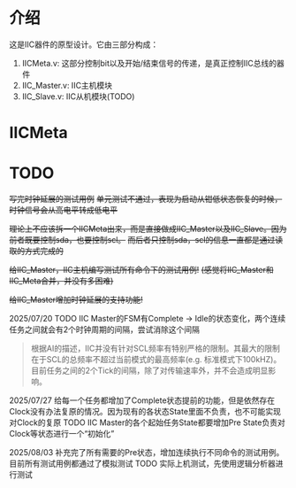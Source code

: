 # 介绍
这是IIC器件的原型设计。它由三部分构成：
1. IICMeta.v: 这部分控制bit以及开始/结束信号的传递，是真正控制IIC总线的器件
2. IIC_Master.v: IIC主机模块
3. IIC_Slave.v: IIC从机模块(TODO)

# IICMeta


# TODO
~~写完时钟延展的测试用例~~
~~单元测试不通过，表现为启动从钳低状态恢复的时候，时钟信号会从高电平转成低电平~~

~~理论上不应该拆一个IICMeta出来，而是直接做成IIC_Master以及IIC_Slave。因为前者既要控制sda，也要控制scl。~~
~~而后者只控制sda，scl的信息一直都是通过读取的方式完成的~~

~~给IIC_Master，IIC主机编写测试所有命令下的测试用例!~~
~~(感觉将IIC_Master和IIC_Meta合并，并没有多困难)~~

~~给IIC_Master增加时钟延展的支持功能!~~

2025/07/20
TODO
IIC Master的FSM有Complete -> Idle的状态变化，两个连续任务之间就会有2个时钟周期的间隔，尝试消除这个间隔
> 根据AI的描述，IIC并没有针对SCL频率有特别严格的限制。其最大的限制在于SCL的总频率不超过当前模式的最高频率(e.g. 标准模式下100kHZ)。
> 目前任务之间的2个Tick的间隔，除了对传输速率外，并不会造成明显影响。

2025/07/27
给每一个任务都增加了Complete状态提前的功能，但是依然存在Clock没有办法复原的情况。因为现有的各状态State里面不负责，也不可能实现对Clock的复原
TODO
IIC Master的各个起始任务State都要增加Pre State负责对Clock等状态进行一个“初始化”

2025/08/03
补充完了所有需要的Pre状态，增加连续执行不同命令的测试用例。目前所有测试用例都通过了模拟测试
TODO
实际上机测试，先使用逻辑分析器进行测试
